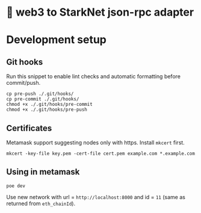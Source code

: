 # 🐍 web3 to StarkNet json-rpc adapter

# Development setup
## Git hooks
Run this snippet to enable lint checks and automatic formatting before commit/push.
```
cp pre-push ./.git/hooks/
cp pre-commit ./.git/hooks/
chmod +x ./.git/hooks/pre-commit
chmod +x ./.git/hooks/pre-push
```

## Certificates

Metamask support suggesting nodes only with https. Install `mkcert` first.

```
mkcert -key-file key.pem -cert-file cert.pem example.com *.example.com
```

## Using in metamask
```
poe dev
```

Use new network with url = `http://localhost:8000` and id = `11` (same as returned from `eth_chainId`). 